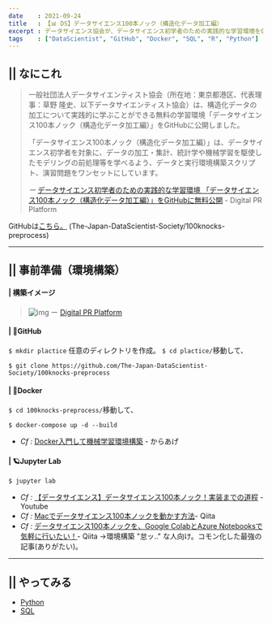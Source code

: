 ```yaml
---
date    : 2021-09-24
title   : 【📊 DS】データサイエンス100本ノック（構造化データ加工編）
excerpt : データサイエンス協会が、データサイエンス初学者のための実践的な学習環境をGitHubに無料公開！
tags    : ["DataScientist", "GitHub", "Docker", "SQL", "R", "Python"]
---
```


## || なにこれ
> 一般社団法人データサイエンティスト協会（所在地：東京都港区、代表理事：草野 隆史、以下データサイエンティスト協会）は、構造化データの加工について実践的に学ぶことができる無料の学習環境「データサイエンス100本ノック（構造化データ加工編）」をGitHubに公開しました。
>
>「データサイエンス100本ノック（構造化データ加工編）」は、データサイエンス初学者を対象に、データの加工・集計、統計学や機械学習を駆使したモデリングの前処理等を学べるよう、データと実行環境構築スクリプト、演習問題をワンセットにしています。
>
> _ー_ [データサイエンス初学者のための実践的な学習環境 「データサイエンス100本ノック（構造化データ加工編）」をGitHubに無料公開](https://digitalpr.jp/r/39499) - Digital PR Platform

GitHubは[こちら。](https://github.com/The-Japan-DataScientist-Society/100knocks-preprocess) (The-Japan-DataScientist-Society/100knocks-preprocess)

---
## || 事前準備（環境構築）
#### | 構築イメージ
> ![img](https://user.pr-automation.jp/simg/1731/39499/700_277_202006151645535ee727319bac0.JPG)
> ー [Digital PR Platform](https://digitalpr.jp/r/39499)

#### | 🐙GitHub
`$ mkdir plactice` 任意のディレクトリを作成。
`$ cd plactice/`移動して、
```SHELL
$ git clone https://github.com/The-Japan-DataScientist-Society/100knocks-preprocess
```

#### | 🐋Docker
`$ cd 100knocks-preprocess/`移動して、
```SHELL
$ docker-compose up -d --build
```
* _Cf :_ [Docker入門して機械学習環境構築](https://karaage.hatenadiary.jp/entry/2019/05/17/073000) - からあげ

#### | 🪐Jupyter Lab
```SHELL
$ jupyter lab
```

* _Cf :_ [【データサイエンス】データサイエンス100本ノック！実装までの道程](https://www.youtube.com/watch?v=mh8Z5d0-0PU) - Youtube
* _Cf :_ [Macでデータサイエンス100本ノックを動かす方法](https://qiita.com/karaage0703/items/1b18b1f4ab65d35afb5f)- Qiita
* _Cf :_ [データサイエンス100本ノックを、Google ColabとAzure Notebooksで気軽に行いたい！](https://qiita.com/noguhiro2002/items/de49db61b69c3dbc9282)- Qiita
→環境構築 "怠ッ.." な人向け。コモン化した最強の記事(ありがたい)。


---
## || やってみる

* [Python](https://gitpress.io/@dot_tk/python_100knock)
* [SQL](https://gitpress.io/@dot_tk/sql_100knock)
